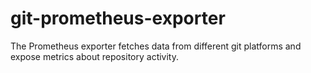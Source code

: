 # git-prometheus-exporter
The Prometheus exporter fetches data from different git platforms and expose metrics about repository activity.
